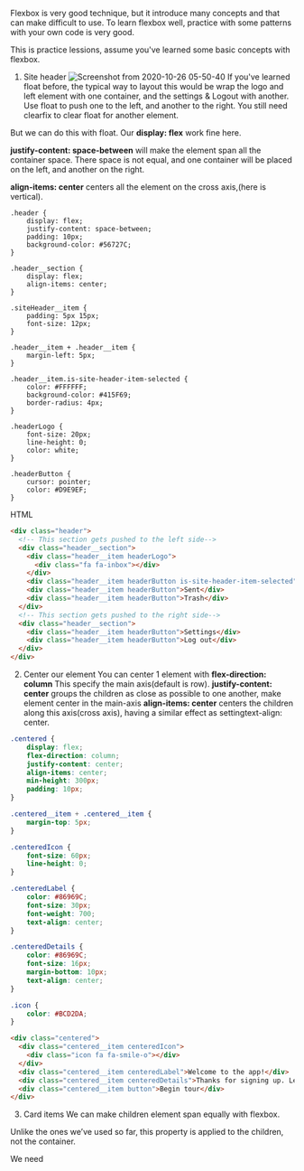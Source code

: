 Flexbox is very good technique, but it introduce many concepts and that can make difficult to use.
To learn flexbox well, practice with some patterns with your own code is very good.

This is practice lessions, assume you've learned some basic concepts with flexbox. 

1. Site header
![Screenshot from 2020-10-26 05-50-40](https://user-images.githubusercontent.com/25763557/97121244-61775d80-174f-11eb-8af1-1993c6b7fdfe.png)
If you've learned float before, the typical way to layout this would be wrap the logo and left element with one container, and the settings & Logout with another. 
Use float to push one to the left, and another to the right. You still need clearfix to clear float for another element.

But we can do this with float. Our **display: flex** work fine here.

**justify-content: space-between** will make the element span all the container space. There space is not equal, and one container will be placed on the left, and another on the right.

**align-items: center** centers all the element on the cross axis,(here is vertical). 

```
.header {
    display: flex;
    justify-content: space-between;
    padding: 10px;
    background-color: #56727C;
}

.header__section {
    display: flex;
    align-items: center;
}

.siteHeader__item {
    padding: 5px 15px;
    font-size: 12px;
}

.header__item + .header__item {
    margin-left: 5px;
}

.header__item.is-site-header-item-selected {
    color: #FFFFFF;
    background-color: #415F69;
    border-radius: 4px;
}

.headerLogo {
    font-size: 20px;
    line-height: 0;
    color: white;
}

.headerButton {
    cursor: pointer;
    color: #D9E9EF;
}
```

HTML 


``` html
<div class="header">
  <!-- This section gets pushed to the left side-->
  <div class="header__section">
    <div class="header__item headerLogo">
      <div class="fa fa-inbox"></div>
    </div>
    <div class="header__item headerButton is-site-header-item-selected">Inbox</div>
    <div class="header__item headerButton">Sent</div>
    <div class="header__item headerButton">Trash</div>
  </div>
  <!-- This section gets pushed to the right side-->
  <div class="header__section">
    <div class="header__item headerButton">Settings</div>
    <div class="header__item headerButton">Log out</div>
  </div>
</div>

```


2. Center our element 
You can center 1 element with
**flex-direction: column** This specify the main axis(default is row).
**justify-content: center** groups the children as close as possible to one another, make element center in the main-axis 
**align-items: center** centers the children along this axis(cross axis), having a similar effect as settingtext-align: center.

```css
.centered {
    display: flex;
    flex-direction: column;
    justify-content: center;
    align-items: center;
    min-height: 300px;
    padding: 10px;
}

.centered__item + .centered__item {
    margin-top: 5px;
}

.centeredIcon {
    font-size: 60px;
    line-height: 0;
}

.centeredLabel {
    color: #86969C;
    font-size: 30px;
    font-weight: 700;
    text-align: center;
}

.centeredDetails {
    color: #86969C;
    font-size: 16px;
    margin-bottom: 10px;
    text-align: center;
}

.icon {
    color: #BCD2DA;
}

```


```html
<div class="centered">
  <div class="centered__item centeredIcon">
    <div class="icon fa fa-smile-o"></div>
  </div>
  <div class="centered__item centeredLabel">Welcome to the app!</div>
  <div class="centered__item centeredDetails">Thanks for signing up. Let&rsquo;s take a look around.</div>
  <div class="centered__item button">Begin tour</div>
</div>

```

3. Card items
We can make children element span equally with flexbox.

Unlike the ones we’ve used so far, this property is applied to the children, not the container.

We need 
